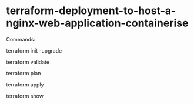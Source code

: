 # terraform-deployment-to-host-a-nginx-web-application-containerise

Commands:

terraform init -upgrade

terraform validate

terraform plan

terraform apply

terraform show
